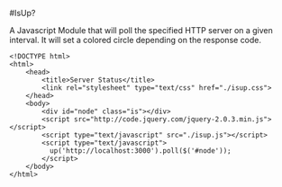 #IsUp?

A Javascript Module that will poll the specified HTTP server on a given
interval. It will set a colored circle depending on the response code.

```
<!DOCTYPE html>
<html>
    <head>
        <title>Server Status</title>
        <link rel="stylesheet" type="text/css" href="./isup.css">
    </head>
    <body>
        <div id="node" class="is"></div>
        <script src="http://code.jquery.com/jquery-2.0.3.min.js"></script>
        <script type="text/javascript" src="./isup.js"></script>
        <script type="text/javascript">
          up('http://localhost:3000').poll($('#node'));
        </script>
    </body>
</html>
```
